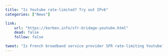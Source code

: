 ```yaml
---
title: "Is Youtube rate-limited? Try out IPv6"
categories: ["News"]

link:
    url: "https://korben.info/sfr-bridage-youtube.html"
    dead: false
    follow: false

tweet: "Is French broadband service provider SFR rate-limiting Youtube? No but here is how to solve that issue yourself."
---
```

